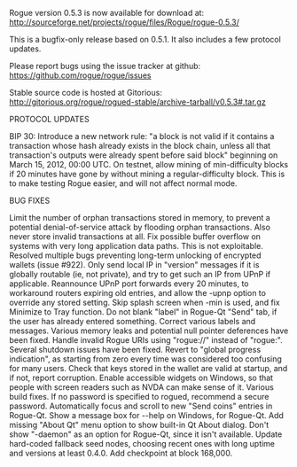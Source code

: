 Rogue version 0.5.3 is now available for download at:
http://sourceforge.net/projects/rogue/files/Rogue/rogue-0.5.3/

This is a bugfix-only release based on 0.5.1.
It also includes a few protocol updates.

Please report bugs using the issue tracker at github:
https://github.com/rogue/rogue/issues

Stable source code is hosted at Gitorious:
http://gitorious.org/rogue/rogued-stable/archive-tarball/v0.5.3#.tar.gz

PROTOCOL UPDATES

BIP 30: Introduce a new network rule: "a block is not valid if it contains a transaction whose hash already exists in the block chain, unless all that transaction's outputs were already spent before said block" beginning on March 15, 2012, 00:00 UTC.
On testnet, allow mining of min-difficulty blocks if 20 minutes have gone by without mining a regular-difficulty block. This is to make testing Rogue easier, and will not affect normal mode.

BUG FIXES

Limit the number of orphan transactions stored in memory, to prevent a potential denial-of-service attack by flooding orphan transactions. Also never store invalid transactions at all.
Fix possible buffer overflow on systems with very long application data paths. This is not exploitable.
Resolved multiple bugs preventing long-term unlocking of encrypted wallets
(issue #922).
Only send local IP in "version" messages if it is globally routable (ie, not private), and try to get such an IP from UPnP if applicable.
Reannounce UPnP port forwards every 20 minutes, to workaround routers expiring old entries, and allow the -upnp option to override any stored setting.
Skip splash screen when -min is used, and fix Minimize to Tray function.
Do not blank "label" in Rogue-Qt "Send" tab, if the user has already entered something.
Correct various labels and messages.
Various memory leaks and potential null pointer deferences have been fixed.
Handle invalid Rogue URIs using "rogue://" instead of "rogue:".
Several shutdown issues have been fixed.
Revert to "global progress indication", as starting from zero every time was considered too confusing for many users.
Check that keys stored in the wallet are valid at startup, and if not, report corruption.
Enable accessible widgets on Windows, so that people with screen readers such as NVDA can make sense of it.
Various build fixes.
If no password is specified to rogued, recommend a secure password.
Automatically focus and scroll to new "Send coins" entries in Rogue-Qt.
Show a message box for --help on Windows, for Rogue-Qt.
Add missing "About Qt" menu option to show built-in Qt About dialog.
Don't show "-daemon" as an option for Rogue-Qt, since it isn't available.
Update hard-coded fallback seed nodes, choosing recent ones with long uptime and versions at least 0.4.0.
Add checkpoint at block 168,000.

